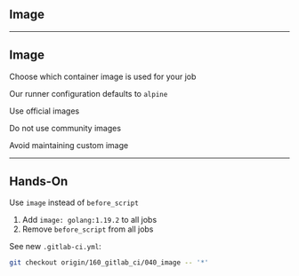 <!-- .slide: id="gitlab_image" class="vertical-center" -->

<i class="fa-duotone fa-layer-group fa-8x fa-duotone-colors" style="float: right; color: grey;"></i>

## Image

---

## Image

Choose which container image [](https://docs.gitlab.com/ee/ci/yaml/#image) is used for your job

Our runner configuration defaults to `alpine` [<i class="fa-brands fa-docker"></i>](https://hub.docker.com/_/alpine) [<i class="fa-duotone fa-globe fa-duotone-colors"></i>](https://alpinelinux.org/)

Use official images [<i class="fa-brands fa-docker"></i>](https://hub.docker.com/search?q=&image_filter=official)

Do not use community images 

Avoid maintaining custom image

---

## Hands-On [<i class="fa fa-comment-code"></i>](https://github.com/nicholasdille/container-slides/tree/160_gitlab_ci/040_image "040_image")

Use `image` instead of `before_script`

1. Add `image: golang:1.19.2` to all jobs
1. Remove `before_script` from all jobs

See new `.gitlab-ci.yml`:

```bash
git checkout origin/160_gitlab_ci/040_image -- '*'
```

